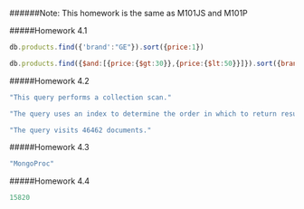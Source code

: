 ######Note: This homework is the same as M101JS and M101P

#####Homework 4.1

```javascript
db.products.find({'brand':"GE"}).sort({price:1})

db.products.find({$and:[{price:{$gt:30}},{price:{$lt:50}}]}).sort({brand:1})
```

#####Homework 4.2

```javascript
"This query performs a collection scan."

"The query uses an index to determine the order in which to return result documents."

"The query visits 46462 documents."
```

#####Homework 4.3

```javascript
"MongoProc"
```

#####Homework 4.4

```javascript
15820
```
